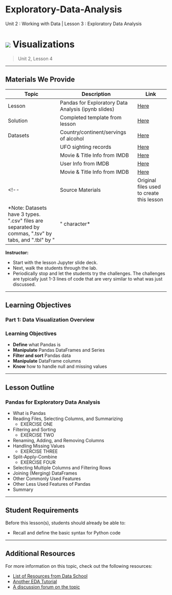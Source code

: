# Exploratory-Data-Analysis
Unit 2 : Working with Data | Lesson 3 : Exploratory Data Analysis 

# ![](https://ga-dash.s3.amazonaws.com/production/assets/logo-9f88ae6c9c3871690e33280fcf557f33.png) Visualizations

> Unit 2, Lesson 4

---

## Materials We Provide

| Topic | Description | Link |
| --- | --- | --- |
| Lesson | Pandas for Exploratory Data Analysis (ipynb slides) | [Here](exploratory-data-analysis.ipynb) |
| Solution  | Completed template from lesson | [Here](solution-code/exploratory-data-analysis-solution.ipynb) |
| Datasets | Country/continent/servings of alcohol | [Here](./data/drinks.csv) |
|          | UFO sighting records | [Here](./data/ufo.csv) |
|          | Movie & Title Info from IMDB | [Here](./data/movies.tbl) |
|          | User Info from IMDB | [Here](./data/user.tbl) |
|          | Movie & Title Info from IMDB | [Here](./data/movies.tbl) |
<!--| Source Materials | Original files used to create this lesson | -- |-->
*Note: Datasets have 3 types. ".csv" files are separated by commas, ".tsv" by tabs, and ".tbl" by "|" character*

**Instructor:**
- Start with the lesson Jupyter slide deck.
- Next, walk the students through the lab.
- Periodically stop and let the students try the challenges. The challenges are typically just 1-3 lines of code that are very similar to what was just discussed.

---

## Learning Objectives

### Part 1: Data Visualization Overview

### Learning Objectives

- **Define** what Pandas is
- **Manipulate** Pandas DataFrames and Series
- **Filter and sort** Pandas data
- **Manipulate** DataFrame columns
- **Know** how to handle null and missing values

---

## Lesson Outline

### Pandas for Exploratory Data Analysis

- What is Pandas
- Reading Files, Selecting Columns, and Summarizing
    - EXERCISE ONE
- Filtering and Sorting
    - EXERCISE TWO
- Renaming, Adding, and Removing Columns
- Handling Missing Values
    - EXERCISE THREE
- Split-Apply-Combine
    - EXERCISE FOUR
- Selecting Multiple Columns and Filtering Rows
- Joining (Merging) DataFrames
- Other Commonly Used Features
- Other Less Used Features of Pandas
- Summary

---

## Student Requirements

Before this lesson(s), students should already be able to:

- Recall and define the basic syntax for Python code

---

## Additional Resources

For more information on this topic, check out the following resources:

- [List of Resources from Data School](http://www.dataschool.io/best-python-pandas-resources/)
- [Another EDA Tutorial](https://www.datacamp.com/community/tutorials/exploratory-data-analysis-python#gs.T3TSKbk)
- [A discussion forum on the topic](https://www.kaggle.com/general/12796)
